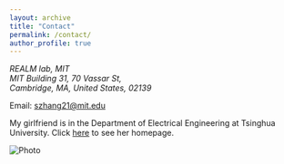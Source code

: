 ```yaml
---
layout: archive
title: "Contact"
permalink: /contact/
author_profile: true
---
```

<address>
  REALM lab, MIT<br>
	MIT Building 31, 70 Vassar St,<br>
    Cambridge, MA, United States, 02139<br>
</address>

Email: szhang21@mit.edu



My girlfriend is in the Department of Electrical Engineering at Tsinghua University. Click [here](https://tongxiao2000.github.io) to see her homepage.



<img src="https://syzhang092218-source.github.io/files/IMG2630.jpg?raw=true" alt="Photo" align="middle"/>

